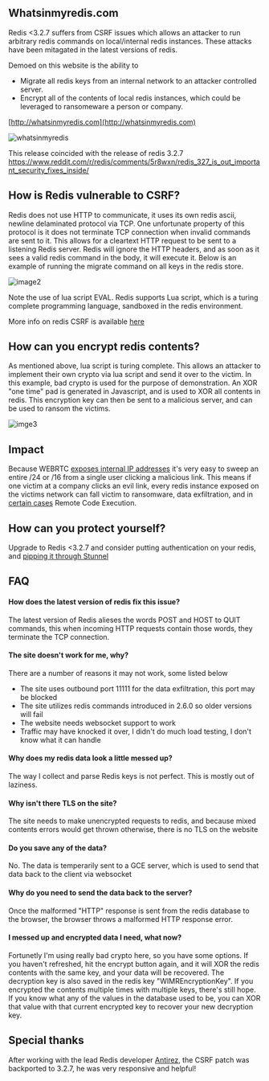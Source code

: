 ## Whatsinmyredis.com
Redis <3.2.7 suffers from CSRF issues which allows an attacker to run arbitrary redis commands on local/internal redis instances. These attacks have been mitagated in the latest versions of redis. 

Demoed on this website is the ability to

+ Migrate all redis keys from an internal network to an attacker controlled server. 
+ Encrypt all of the contents of local redis instances, which could be leveraged to ransomeware a person or company.

[http://whatsinmyredis.com](http://whatsinmyredis.com)


![whatsinmyredis](https://i.imgur.com/KXxTPID.png)

This release coincided with the release of redis 3.2.7 https://www.reddit.com/r/redis/comments/5r8wxn/redis_327_is_out_important_security_fixes_inside/

## How is Redis vulnerable to CSRF?

Redis does not use HTTP to communicate, it uses its own redis ascii, newline delaminated protocol via TCP. One unfortunate property of this protocol is it does not terminate TCP connection when invalid commands are sent to it. This allows for a cleartext HTTP request to be sent to a listening Redis server. Redis will ignore the HTTP headers, and as soon as it sees a valid redis command in the body, it will execute it. Below is an example of running the migrate command on all keys in the redis store. 

![image2](https://i.imgur.com/t98hQ9h.png)

Note the use of lua script EVAL. Redis supports Lua script, which is a turing complete programming language, sandboxed in the redis environment. 

More info on redis CSRF is available [here](http://www.agarri.fr/kom/archives/2014/09/11/trying_to_hack_redis_via_http_requests/index.html)

## How can you encrypt redis contents?

As mentioned above, lua script is turing complete. This allows an attacker to implement their own crypto via lua script and send it over to the victim. In this example, bad crypto is used for the purpose of demonstration. An XOR "one time" pad is generated in Javascript, and is used to XOR all contents in redis. This encryption key can then be sent to a malicious server, and can be used to ransom the victims.

![imge3](https://i.imgur.com/U0FgIeE.png)

## Impact

Because WEBRTC [exposes internal IP addresses](https://diafygi.github.io/webrtc-ips/) it's very easy to sweep an entire /24 or /16 from a single user clicking a malicious link. This means if one victim at a company clicks an evil link, every redis instance exposed on the victims network can fall victim to ransomware, data exfiltration, and in [certain cases](https://github.com/dxa4481/Damn-Vulnerable-Redis-Container) Remote Code Execution.

## How can you protect yourself?

Upgrade to Redis <3.2.7 and consider putting authentication on your redis, and [pipping it through Stunnel](http://bencane.com/2014/02/18/sending-redis-traffic-through-an-ssl-tunnel-with-stunnel/)

## FAQ

#### How does the latest version of redis fix this issue?
The latest version of Redis alieses the words POST and HOST to QUIT commands, this when incoming HTTP requests contain those words, they terminate the TCP connection.

#### The site doesn't work for me, why?
There are a number of reasons it may not work, some listed below
+ The site uses outbound port 11111 for the data exfiltration, this port may be blocked
+ The site utilizes redis commands introduced in 2.6.0 so older versions will fail
+ The website needs websocket support to work
+ Traffic may have knocked it over, I didn't do much load testing, I don't know what it can handle

#### Why does my redis data look a little messed up?
The way I collect and parse Redis keys is not perfect. This is mostly out of laziness.

#### Why isn't there TLS on the site?
The site needs to make unencrypted requests to redis, and because mixed contents errors would get thrown otherwise, there is no TLS on the website

#### Do you save any of the data?
No. The data is temperarily sent to a GCE server, which is used to send that data back to the client via websocket

#### Why do you need to send the data back to the server?
Once the malformed "HTTP" response is sent from the redis database to the browser, the browser throws a malformed HTTP response error.

#### I messed up and encrypted data I need, what now?
Fortunetly I'm using really bad crypto here, so you have some options. If you haven't refreshed, hit the encrypt button again, and it will XOR the redis contents with the same key, and your data will be recovered. The decryption key is also saved in the redis key "WIMREncryptionKey". If you encrypted the contents multiple times with multiple keys, there's still hope. If you know what any of the values in the database used to be, you can XOR that value with that current encrypted key to recover your new decryption key. 

## Special thanks
After working with the lead Redis developer [Antirez](https://github.com/antirez/), the CSRF patch was backported to 3.2.7, he was very responsive and helpful!

